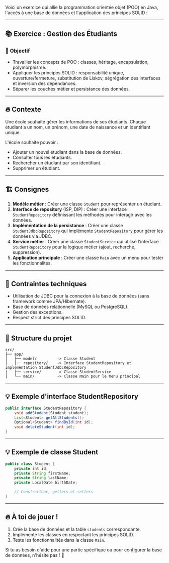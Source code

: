 Voici un exercice qui allie la programmation orientée objet (POO) en Java, l'accès à une base de données et l'application des principes SOLID :

---

## 📚 **Exercice : Gestion des Étudiants**

### 🎯 **Objectif**
- Travailler les concepts de POO : classes, héritage, encapsulation, polymorphisme.
- Appliquer les principes SOLID : responsabilité unique, ouverture/fermeture, substitution de Liskov, ségrégation des interfaces et inversion des dépendances.
- Séparer les couches métier et persistance des données.

---

## 🔥 **Contexte**
Une école souhaite gérer les informations de ses étudiants. Chaque étudiant a un nom, un prénom, une date de naissance et un identifiant unique.

L'école souhaite pouvoir :
- Ajouter un nouvel étudiant dans la base de données.
- Consulter tous les étudiants.
- Rechercher un étudiant par son identifiant.
- Supprimer un étudiant.

---

## 🏗️ **Consignes**
1. **Modèle métier** : Créer une classe `Student` pour représenter un étudiant.
2. **Interface de repository** (ISP, DIP) : Créer une interface `StudentRepository` définissant les méthodes pour interagir avec les données.
3. **Implémentation de la persistance** : Créer une classe `StudentJdbcRepository` qui implémente `StudentRepository` pour gérer les données via JDBC.
4. **Service métier** : Créer une classe `StudentService` qui utilise l'interface `StudentRepository` pour la logique métier (ajout, recherche, suppression).
5. **Application principale** : Créer une classe `Main` avec un menu pour tester les fonctionnalités.

---

## 🔧 **Contraintes techniques**
- Utilisation de JDBC pour la connexion à la base de données (sans framework comme JPA/Hibernate).
- Base de données relationnelle (MySQL ou PostgreSQL).
- Gestion des exceptions.
- Respect strict des principes SOLID.

---

## 🔎 **Structure du projet**
```
src/
├── app/
│   ├── model/         -> Classe Student
│   ├── repository/    -> Interface StudentRepository et implémentation StudentJdbcRepository
│   ├── service/       -> Classe StudentService
│   └── main/          -> Classe Main pour le menu principal
```

---

## 💡 **Exemple d'interface StudentRepository**
```java
public interface StudentRepository {
    void addStudent(Student student);
    List<Student> getAllStudents();
    Optional<Student> findById(int id);
    void deleteStudent(int id);
}
```

---

## 💡 **Exemple de classe Student**
```java
public class Student {
    private int id;
    private String firstName;
    private String lastName;
    private LocalDate birthDate;

    // Constructeur, getters et setters
}
```

---

## 🔥 **À toi de jouer !**
1. Crée la base de données et la table `students` correspondante.
2. Implémente les classes en respectant les principes SOLID.
3. Teste les fonctionnalités dans la classe `Main`.

Si tu as besoin d'aide pour une partie spécifique ou pour configurer la base de données, n'hésite pas ! 🚀
